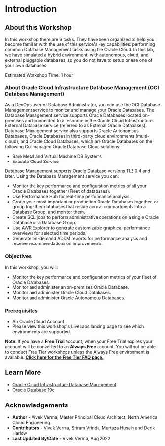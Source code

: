 ﻿# Introduction

## About this Workshop

In this workshop there are 6 tasks. They have been organized to help you become familiar with the use of this service's key capabilities: performing common Database Management tasks using the Oracle Cloud. In this lab, we have simulated a hybrid environment, with autonomous, cloud, and external pluggable databases, so you do not have to setup or use one of your own databases.

Estimated Workshop Time: 1 hour

### About Oracle Cloud Infrastructure Database Management (OCI Database Management)

As a DevOps user or Database Administrator, you can use the OCI Database Management service to monitor and manage your Oracle Databases. The Database Management service supports Oracle Databases located on-premises and connected to a resource in the Oracle Cloud Infrastructure External Database service (referred to as External Oracle Databases). Database Management service also supports Oracle Autonomous Databases, Oracle Databases in third-party cloud environments (multi-cloud), and Oracle Cloud Databases, which are Oracle Databases on the following Co-managed Oracle Database Cloud solutions:
-	Bare Metal and Virtual Machine DB Systems
-	Exadata Cloud Service

Database Management supports Oracle Database versions 11.2.0.4 and later. Using the Database Management service you can:

* Monitor the key performance and configuration metrics of all your Oracle Databases together (Fleet of databases).
* Use Performance Hub for real-time performance analysis.
* Group your most important or production Oracle Databases together, or group together databases that reside across compartments into a Database Group, and monitor them.
* Create SQL jobs to perform administrative operations on a single Oracle Database or a Database Group.
* Use AWR Explorer to generate customizable graphical performance overviews for selected time periods.
* Generate on-demand ADDM reports for performance analysis and receive recommendations on improvements.

### Objectives

In this workshop, you will:
* Monitor the key performance and configuration metrics of your fleet of Oracle Databases.
* Monitor and administer an on-premises Oracle Database.
* Monitor and administer Oracle Cloud Databases.
* Monitor and administer Oracle Autonomous Databases.

### Prerequisites

* An Oracle Cloud Account
* Please view this workshop's LiveLabs landing page to see which environments are supported.

**Note**: If you have a **Free Trial** account, when your Free Trial expires your account will be converted to an **Always Free** account. You will not be able to conduct Free Tier workshops unless the Always Free environment is available. **[Click here for the Free Tier FAQ page.](https://www.oracle.com/cloud/free/faq.html)**

## Learn More

- [Oracle Cloud Infrastructure Database Management]( https://www.oracle.com/manageability/database-management/)
- [Oracle Database 19c](https://www.oracle.com/database/)

## Acknowledgements

- **Author** - Vivek Verma, Master Principal Cloud Architect, North America Cloud Engineering
- **Contributors** - Vivek Verma, Sriram Vrinda, Murtaza Husain and Derik Harlow
- **Last Updated By/Date** - Vivek Verma, Aug 2022
